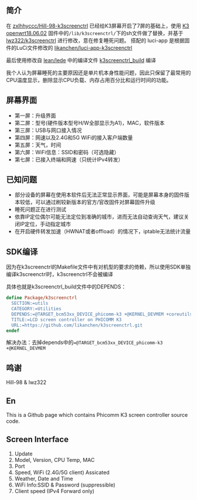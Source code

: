 ## 简介

在 [zxlhhyccc/Hill-98-k3screenctrl](https://github.com/zxlhhyccc/Hill-98-k3screenctrl) 已经给K3屏幕开启了7屏的基础上，使用 [K3 openwrt18.06.02](https://www.right.com.cn/forum/thread-466672-1-1.html) 固件中的```/lib/k3screenctrl/```下的sh文件做了替换，并基于[lwz322/k3screenctrl](https://github.com/lwz322/k3screenctrl) 进行修改，意在修复睡死问题。
搭配的 luci-app 是根据固件的LuCi文件修改的 [likanchen/luci-app-k3screenctrl](https://github.com/likanchen/luci-app-k3screenctrl)

最后使用修改自 [lean/lede](https://github.com/lean/lede) 中的编译文件 [k3screenctrl_build](https://github.com/likanchen/k3screenctrl_build) 编译

我个人认为屏幕睡死的主要原因还是单片机本身性能问题，因此只保留了最常用的CPU温度显示，删除显示CPU负载、内存占用百分比和运行时间的功能。

## 屏幕界面

- 第一屏：升级界面
- 第二屏：型号(硬件版本型号H/W全部显示为A1)，MAC，软件版本
- 第三屏：USB与网口接入情况
- 第四屏：网速以及2.4G和5G WiFi的接入客户端数量
- 第五屏：天气，时间
- 第六屏：WiFi信息：SSID和密码（可选隐藏）
- 第七屏：已接入终端和网速（只统计IPv4转发）

## 已知问题

- 部分设备的屏幕在使用本软件后无法正常显示界面，可能是屏幕本身的固件版本较低，可以通过刷较新版本的官方/官改固件对屏幕固件升级
- 睡死问题正在进行测试
- 依靠IP定位偶尔可能无法定位到准确的城市，进而无法自动查询天气，建议关闭IP定位，手动指定城市
- 在开启硬件转发加速（HWNAT或者offload）的情况下，iptable无法统计流量

## SDK编译
因为在k3screenctrl的Makefile文件中有对机型的要求的倚赖，所以使用SDK单独编译k3screenctrl时，k3screenctrl不会被编译

具体也就是k3screenctrl_build文件中的DEPENDS：
```makefile
define Package/k3screenctrl
  SECTION:=utils
  CATEGORY:=Utilities
  DEPENDS:=@TARGET_bcm53xx_DEVICE_phicomm-k3 +@KERNEL_DEVMEM +coreutils +coreutils-od +bash +curl
  TITLE:=LCD screen controller on PHICOMM K3
  URL:=https://github.com/likanchen/k3screenctrl.git
endef
```
解决办法：去掉depends中的```=@TARGET_bcm53xx_DEVICE_phicomm-k3 +@KERNEL_DEVMEM ```

## 鸣谢

Hill-98 & lwz322

## En

This is a Github page which contains Phicomm K3 screen controller source code.  

## Screen Interface

1. Update
2. Model, Version, CPU Temp, MAC
3. Port
4. Speed, WiFi (2.4G/5G client) Assicated
5. Weather, Date and Time
6. WiFi Info:SSID & Password (suppressible)
7. Client speed (IPv4 Forward only)
